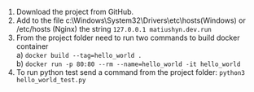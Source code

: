 1. Download the project from GitHub.
2. Add to the file c:\Windows\System32\Drivers\etc\hosts(Windows) or /etc/hosts (Nginx) the string `127.0.0.1 matiushyn.dev.run`
3. From the project folder need to run two commands to build docker container  
  a) `docker build --tag=hello_world .`  
  b) `docker run -p 80:80 --rm --name=hello_world -it hello_world`
4. To run python test send a command from the project folder: `python3 hello_world_test.py`
